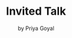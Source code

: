 ---
# Determines which item appears first on the schedule (lowest number (0) appears first)
sequence_id: 4

# Time of the event
time: 10:45 - 11:15

# Title of the event
title: Invited Talk
subtitle: by Priya Goyal

# Speaker Info
speaker: Priya Goyal
webpage: https://prigoyal.github.io/
affil: Meta AI
affil_link: https://ai.facebook.com/

# Image
img: ../speakers/PriyaGoyal.png
img_link: https://prigoyal.github.io/
---